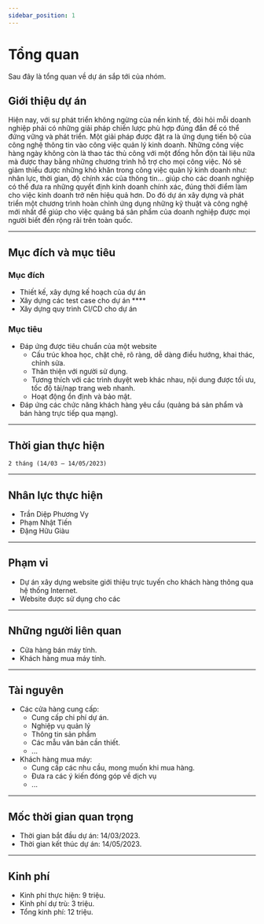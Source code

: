 ```yaml
---
sidebar_position: 1
---
```


# Tổng quan
Sau đây là tổng quan về dự án sắp tới của nhóm.

## Giới thiệu dự án
Hiện nay, với sự phát triển không ngừng của nền kinh tế, đòi hỏi mỗi doanh nghiệp phải có những giải pháp chiến lược phù hợp đúng đắn để có thể đứng vững và phát triển. Một giải pháp được đặt ra là ứng dụng tiến bộ của công nghệ thông tin vào công việc quản lý kinh doanh. Những công việc hàng ngày không còn là thao tác thủ công với một đống hỗn độn tài liệu nữa mà được thay bằng những chương trình hỗ trợ cho mọi công việc. Nó sẽ giảm thiểu được những khó khăn trong công việc quản lý kinh doanh như: nhân lực, thời gian, độ chính xác của thông tin… giúp cho các doanh nghiệp có thể đưa ra những quyết định kinh doanh chính xác, đúng thời điểm làm cho việc kinh doanh trở nên hiệu quả hơn.
Do đó dự án xây dựng và phát triển một chương trình hoàn chỉnh ứng dụng những kỹ thuật và công nghệ mới nhất để giúp cho việc quảng bá sản phẩm của doanh nghiệp được mọi người biết đến rộng rãi trên toàn quốc.

****
## Mục đích và mục tiêu

### Mục đích 
* Thiết kế, xây dựng kế hoạch của dự án 
* Xây dựng các test case cho dự án ****
* Xây dựng quy trình CI/CD cho dự án 

### Mục tiêu 
* Đáp ứng được tiêu chuẩn của một website 
  - Cấu trúc khoa học, chặt chẽ, rõ ràng, dễ dàng điều hướng, khai thác, chỉnh sửa.
  - Thân thiện với người sử dụng.
  - Tương thích với các trình duyệt web khác nhau, nội dung được tối ưu, tốc độ tải/nạp trang web nhanh.
  - Hoạt động ổn định và bảo mật.
* Đáp ứng các chức năng khách hàng yêu cầu (quảng bá sản phẩm và bán hàng trực tiếp qua mạng).

****
## Thời gian thực hiện 

`2 tháng (14/03 – 14/05/2023)`


****
## Nhân lực thực hiện
* Trần Diệp Phương Vy 
* Phạm Nhật Tiến 
* Đặng Hữu Giàu 

****
## Phạm vi

* Dự án xây dựng website giới thiệu trực tuyến cho khách hàng thông qua hệ thống Internet.
* Website được sử dụng cho các 


****
## Những người liên quan
* Cửa hàng bán máy tính.
* Khách hàng mua máy tính.

****

## Tài nguyên
- Các cửa hàng cung cấp:
	+ Cung cấp chi phí dự án.
  + Nghiệp vụ quản lý
  + Thông tin sản phẩm
  + Các mẫu văn bản cần thiết.
  + ...
- Khách hàng mua máy:
	+ Cung cấp các nhu cầu, mong muốn khi mua hàng.
	+  Đưa ra các ý kiến đóng góp về dịch vụ
	+ ...



****

## Mốc thời gian quan trọng
- Thời gian bắt đầu dự án: 14/03/2023.
- Thời gian kết thúc dự án: 14/05/2023.


****

## Kinh phí
* Kinh phí thực hiện: 9 triệu.
* Kinh phí dự trù: 3 triệu.
* Tổng kinh phí: 12 triệu.
